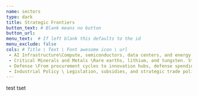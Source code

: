 ```yaml
---
name: sectors
type: dark
title: Strategic Frontiers
button_text: # Blank means no button
button_url: 
menu_text:  # If left blank this defaults to the id
menu_exclude: false
cols: # Title \ Text \ Font awesome icon \ url
 - AI Infrastructure\Compute, semiconductors, data centers, and energy - the backbone of intelligence. \ <i class="fas fa-microchip"></i> 
 - Critical Minerals and Metals \Rare earths, lithium, and tungsten. Strategic materials that shape supply chains and security.\ fa-gem
 - Defense \From procurement cycles to innovation hubs, defense spending defines industrial strategy.\ fa-shield
 - Industrial Policy \ Legislation, subsidies, and strategic trade policy - where government priorities turn into market outcomes. \ fa-university
---
```

test tset
<i class="fas fa-microchip"></i> 
